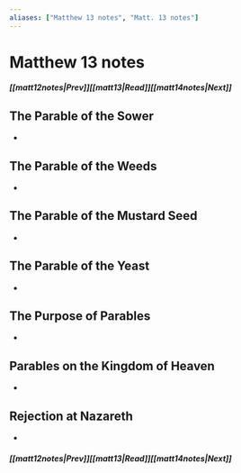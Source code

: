 ```yaml
---
aliases: ["Matthew 13 notes", "Matt. 13 notes"]
---
```

# Matthew 13 notes
##### <span class=arrow-left></span>[[matt12notes|Prev]]<span class=navigation-separator></span>[[matt13|Read]]<span class=navigation-separator></span>[[matt14notes|Next]]<span class=arrow-right></span>
## The Parable of the Sower
- 
## The Parable of the Weeds
- 
## The Parable of the Mustard Seed
- 
## The Parable of the Yeast
- 
## The Purpose of Parables
- 
## Parables on the Kingdom of Heaven
- 
## Rejection at Nazareth
- 
##### <span class=arrow-left></span>[[matt12notes|Prev]]<span class=navigation-separator></span>[[matt13|Read]]<span class=navigation-separator></span>[[matt14notes|Next]]<span class=arrow-right></span>